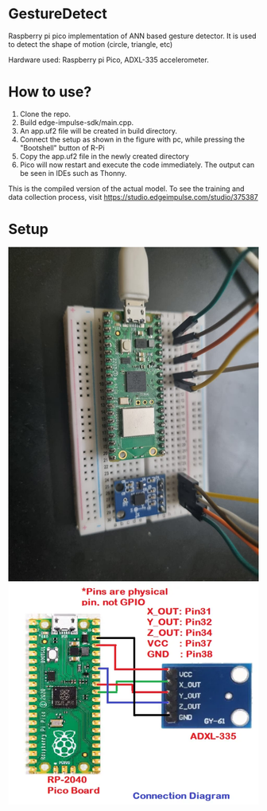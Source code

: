 # GestureDetect
 
Raspberry pi pico implementation of ANN based gesture detector. It is used to detect the shape of motion (circle, triangle, etc)

Hardware used: Raspberry pi Pico, ADXL-335 accelerometer.

# How to use?

1. Clone the repo.
2. Build edge-impulse-sdk/main.cpp.
3. An app.uf2 file will be created in build directory.
4. Connect the setup as shown in the figure with pc, while pressing the "Bootshell" button of R-Pi
5. Copy the app.uf2 file in the newly created directory
6. Pico will now restart and execute the code immediately. The output can be seen in IDEs such as Thonny.


This is the compiled version of the actual model. To see the training and data collection process, visit https://studio.edgeimpulse.com/studio/375387

# Setup

![setup](https://github.com/Az1zT/GestureDetect/blob/5e859c73c80aa28409a647d1b0575d75d00a908a/media/setup.jpg?raw=true)
![setup](https://github.com/Az1zT/GestureDetect/blob/5e859c73c80aa28409a647d1b0575d75d00a908a/media/setup1.webp?raw=true)
